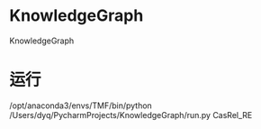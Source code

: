 # KnowledgeGraph
KnowledgeGraph

# 运行
/opt/anaconda3/envs/TMF/bin/python /Users/dyq/PycharmProjects/KnowledgeGraph/run.py CasRel_RE
